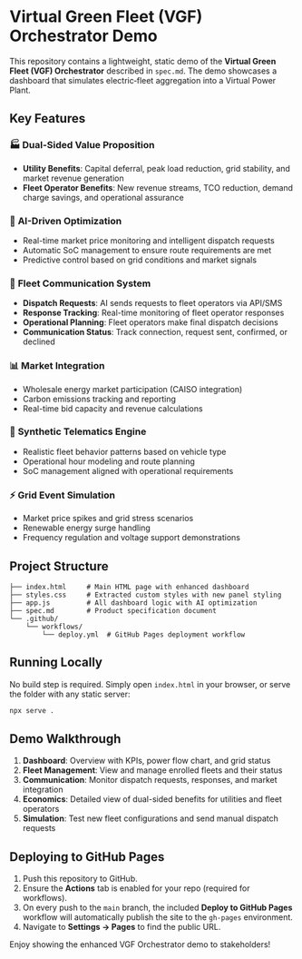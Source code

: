# Virtual Green Fleet (VGF) Orchestrator Demo

This repository contains a lightweight, static demo of the **Virtual Green Fleet (VGF) Orchestrator** described in `spec.md`. The demo showcases a dashboard that simulates electric‐fleet aggregation into a Virtual Power Plant.

## Key Features

### 🏭 **Dual-Sided Value Proposition**
- **Utility Benefits**: Capital deferral, peak load reduction, grid stability, and market revenue generation
- **Fleet Operator Benefits**: New revenue streams, TCO reduction, demand charge savings, and operational assurance

### 🤖 **AI-Driven Optimization**
- Real-time market price monitoring and intelligent dispatch requests
- Automatic SoC management to ensure route requirements are met
- Predictive control based on grid conditions and market signals

### 📡 **Fleet Communication System**
- **Dispatch Requests**: AI sends requests to fleet operators via API/SMS
- **Response Tracking**: Real-time monitoring of fleet operator responses
- **Operational Planning**: Fleet operators make final dispatch decisions
- **Communication Status**: Track connection, request sent, confirmed, or declined

### 📊 **Market Integration**
- Wholesale energy market participation (CAISO integration)
- Carbon emissions tracking and reporting
- Real-time bid capacity and revenue calculations

### 🔋 **Synthetic Telematics Engine**
- Realistic fleet behavior patterns based on vehicle type
- Operational hour modeling and route planning
- SoC management aligned with operational requirements

### ⚡ **Grid Event Simulation**
- Market price spikes and grid stress scenarios
- Renewable energy surge handling
- Frequency regulation and voltage support demonstrations

## Project Structure

```
├── index.html     # Main HTML page with enhanced dashboard
├── styles.css     # Extracted custom styles with new panel styling
├── app.js         # All dashboard logic with AI optimization
├── spec.md        # Product specification document
└── .github/
    └── workflows/
        └── deploy.yml  # GitHub Pages deployment workflow
```

## Running Locally

No build step is required. Simply open `index.html` in your browser, or serve the folder with any static server:

```bash
npx serve .
```

## Demo Walkthrough

1. **Dashboard**: Overview with KPIs, power flow chart, and grid status
2. **Fleet Management**: View and manage enrolled fleets and their status
3. **Communication**: Monitor dispatch requests, responses, and market integration
4. **Economics**: Detailed view of dual-sided benefits for utilities and fleet operators
5. **Simulation**: Test new fleet configurations and send manual dispatch requests

## Deploying to GitHub Pages

1. Push this repository to GitHub.
2. Ensure the **Actions** tab is enabled for your repo (required for workflows).
3. On every push to the `main` branch, the included **Deploy to GitHub Pages** workflow will automatically publish the site to the `gh-pages` environment.
4. Navigate to **Settings → Pages** to find the public URL.

Enjoy showing the enhanced VGF Orchestrator demo to stakeholders! 